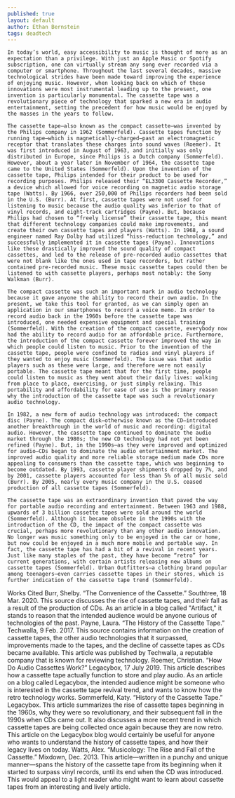 ```yaml
---
published: true
layout: default
author: Ethan Bernstein
tags: deadtech
---
```



	In today’s world, easy accessibility to music is thought of more as an expectation than a privilege. With just an Apple Music or Spotify subscription, one can virtually stream any song ever recorded via a computer or smartphone. Throughout the last several decades, massive technological strides have been made toward improving the experience of enjoying music. However, when looking back on which of these innovations were most instrumental leading up to the present, one invention is particularly monumental. The cassette tape was a revolutionary piece of technology that sparked a new era in audio entertainment, setting the precedent for how music would be enjoyed by the masses in the years to follow.
    
	The cassette tape—also known as the compact cassette—was invented by the Philips company in 1962 (Sommerfeld). Cassette tapes function by running tape—which is magnetically-charged—past an electromagnetic receptor that translates these charges into sound waves (Roemer). It was first introduced in August of 1963, and initially was only distributed in Europe, since Philips is a Dutch company (Sommerfeld). However, about a year later in November of 1964, the cassette tape came to the United States (Sommerfeld). Upon the invention of the cassette tape, Philips intended for their product to be used for recording purposes. Philips released their “EL3300 Cassette Recorder,” a device which allowed for voice recording on magnetic audio storage tape (Watts). By 1966, over 250,000 of Philips recorders had been sold in the U.S. (Burr). At first, cassette tapes were not used for listening to music because the audio quality was inferior to that of vinyl records, and eight-track cartridges (Payne). But, because Philips had chosen to “freely license” their cassette tape, this meant that different technology companies could make improvements, and create their own cassette tapes and players (Watts). In 1968, a sound engineer named Ray Dolby had utilized “hiss-reduction technology,” and successfully implemented it in cassette tapes (Payne). Innovations like these drastically improved the sound quality of compact cassettes, and led to the release of pre-recorded audio cassettes that were not blank like the ones used in tape recorders, but rather contained pre-recorded music. These music cassette tapes could then be listened to with cassette players, perhaps most notably: the Sony Walkman (Burr).
    
	The compact cassette was such an important mark in audio technology because it gave anyone the ability to record their own audio. In the present, we take this tool for granted, as we can simply open an application in our smartphones to record a voice memo. In order to record audio back in the 1960s before the cassette tape was introduced, one needed expensive equipment and special training (Sommerfeld). With the creation of the compact cassette, everybody now had the ability to record audio for an affordable price. Furthermore, the introduction of the compact cassette forever improved the way in which people could listen to music. Prior to the invention of the cassette tape, people were confined to radios and vinyl players if they wanted to enjoy music (Sommerfeld). The issue was that audio players such as these were large, and therefore were not easily portable. The cassette tape meant that for the first time, people could listen to music as they went about their daily lives: walking from place to place, exercising, or just simply relaxing. This portability and affordability for ease of use is the primary reason why the introduction of the cassette tape was such a revolutionary audio technology.
    
	In 1982, a new form of audio technology was introduced: the compact disc (Payne). The compact disk—otherwise known as the CD—introduced another breakthrough in the world of music and recording: digital audio. However, the cassette tape continued to dominate the audio market through the 1980s; the new CD technology had not yet been refined (Payne). But, in the 1990s—as they were improved and optimized for audio—CDs began to dominate the audio entertainment market. The improved audio quality and more reliable storage medium made CDs more appealing to consumers than the cassette tape, which was beginning to become outdated. By 1993, cassette player shipments dropped by 7%, and by 2001, cassette players accounted for less than 5% of all music sold (Burr). By 2005, nearly every music company in the U.S. ceased production of all cassette tapes (Sommerfeld). 
    
	The cassette tape was an extraordinary invention that paved the way for portable audio recording and entertainment. Between 1963 and 1988, upwards of 3 billion cassette tapes were sold around the world (Sommerfeld). Although it became obsolete in the 1990s with the introduction of the CD, the impact of the compact cassette was crucial, perhaps more revolutionary than any other audio innovation. No longer was music something only to be enjoyed in the car or home, but now could be enjoyed in a much more mobile and portable way. In fact, the cassette tape has had a bit of a revival in recent years. Just like many staples of the past, they have become “retro” for current generations, with certain artists releasing new albums on cassette tapes (Sommerfeld). Urban Outfitters—a clothing brand popular among teenagers—even carries cassette tapes in their stores, which is further indication of the cassette tape trend (Sommerfeld). 
    
Works Cited
Burr, Shelby. “The Convenience of the Cassette.” Southtree, 18 Mar. 2020.
This source discusses the rise of cassette tapes, and their fall as a result of the production of CDs. As an article in a blog called "Artifact," it stands to reason that the intended audience would be anyone curious of technologies of the past.
Payne, Laura. “The History of the Cassette Tape.” Techwalla, 9 Feb. 2017.
This source contains information on the creation of cassette tapes, the other audio technologies that it surpassed, improvements made to the tapes, and the decline of cassette tapes as CDs became available. This article was published by Techwalla, a reputable company that is known for reviewing technology. 
Roemer, Christian. “How Do Audio Cassettes Work?” Legacybox, 17 July 2019.
This article describes how a cassette tape actually function to store and play audio. As an article on a blog called Legacybox, the intended audience might be someone who is interested in the cassette tape revival trend, and wants to know how the retro technology works.
Sommerfeld, Katy. “History of the Cassette Tape.” Legacybox.
This article summarizes the rise of cassette tapes beginning in the 1960s, why they were so revolutionary, and their subsequent fall in the 1990s when CDs came out. It also discusses a more recent trend in which cassette tapes are being collected once again because they are now retro. This article on the Legacybox blog would certainly be useful for anyone who wants to understand the history of cassette tapes, and how their legacy lives on today.
Watts, Alex. “Musicology: The Rise and Fall of the Cassette.” Mixdown, Dec. 2013.
This article—written in a punchy and unique manner—spans the history of the cassette tape from its beginning when it started to surpass vinyl records, until its end when the CD was introduced. This would appeal to a light reader who might want to learn about cassette tapes from an interesting and lively article.
